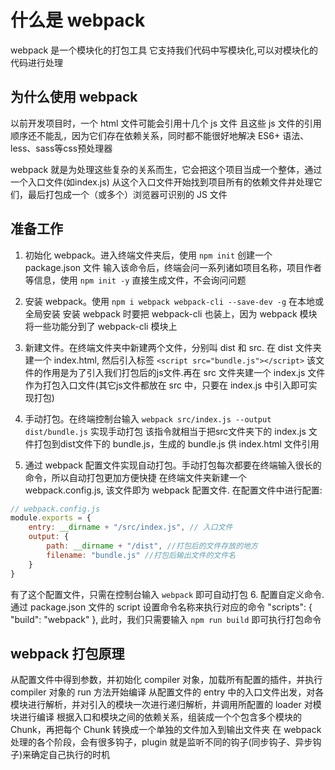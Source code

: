 # 什么是 webpack

webpack 是一个模块化的打包工具
它支持我们代码中写模块化,可以对模块化的代码进行处理

## 为什么使用 webpack

以前开发项目时，一个 html 文件可能会引用十几个 js 文件
且这些 js 文件的引用顺序还不能乱，因为它们存在依赖关系，同时都不能很好地解决 ES6+ 语法、less、sass等css预处理器

webpack 就是为处理这些复杂的关系而生，它会把这个项目当成一个整体，通过一个入口文件(如index.js)
从这个入口文件开始找到项目所有的依赖文件并处理它们，最后打包成一个（或多个）浏览器可识别的 JS 文件

## 准备工作

1. 初始化 webpack。进入终端文件夹后，使用 `npm init` 创建一个 package.json 文件
输入该命令后，终端会问一系列诸如项目名称，项目作者等信息，使用 `npm init -y` 直接生成文件，不会询问问题

2. 安装 webpack。使用 `npm i webpack webpack-cli --save-dev -g` 在本地或全局安装
安装 webpack 时要把 webpack-cli 也装上，因为 webpack 模块将一些功能分到了 webpack-cli 模块上

3. 新建文件。在终端文件夹中新建两个文件，分别叫 dist 和 src.
在 dist 文件夹建一个 index.html, 然后引入标签 `<script src="bundle.js"></script>`
该文件的作用是为了引入我们打包后的js文件.再在 src 文件夹建一个 index.js 文件作为打包入口文件(其它js文件都放在 src 中，只要在 index.js 中引入即可实现打包)

4. 手动打包。在终端控制台输入 `webpack src/index.js --output dist/bundle.js` 实现手动打包
该指令就相当于把src文件夹下的 index.js 文件打包到dist文件下的 bundle.js，生成的 bundle.js 供 index.html 文件引用

5. 通过 webpack 配置文件实现自动打包。手动打包每次都要在终端输入很长的命令，所以自动打包更加方便快捷
在终端文件夹新建一个 webpack.config.js, 该文件即为 webpack 配置文件. 在配置文件中进行配置:

```javascript
// webpack.config.js
module.exports = {
    entry: __dirname + "/src/index.js", // 入口文件
    output: {
        path: __dirname + "/dist", //打包后的文件存放的地方
        filename: "bundle.js" //打包后输出文件的文件名
    }
}
```

有了这个配置文件，只需在控制台输入 `webpack` 即可自动打包
6. 配置自定义命令. 通过 package.json 文件的 script 设置命令名称来执行对应的命令
"scripts": {
    "build": "webpack"
},
此时，我们只需要输入 `npm run build` 即可执行打包命令

## webpack 打包原理

从配置文件中得到参数，并初始化 compiler 对象，加载所有配置的插件，并执行 compiler 对象的 run 方法开始编译
从配置文件的 entry 中的入口文件出发，对各模块进行解析，并对引入的模块一次进行递归解析，并调用所配置的 loader 对模块进行编译
根据入口和模块之间的依赖关系，组装成一个个包含多个模块的 Chunk，再把每个 Chunk 转换成一个单独的文件加入到输出文件夹
在 webpack 处理的各个阶段，会有很多钩子，plugin 就是监听不同的钩子(同步钩子、异步钩子)来确定自己执行的时机
